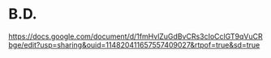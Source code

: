 # B.D.
https://docs.google.com/document/d/1fmHvlZuGdBvCRs3cIoCclGT9qVuCRbge/edit?usp=sharing&ouid=114820411657557409027&rtpof=true&sd=true

